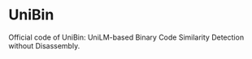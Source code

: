 # UniBin
Official code of UniBin: UniLM-based Binary Code Similarity Detection without Disassembly.
